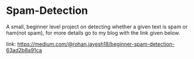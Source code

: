 # Spam-Detection

A small, beginner level project on detecting whether a given text is spam or ham(not spam), for more details go to my blog with the link given below.

link: https://medium.com/@rohan.jayesh18/beginner-spam-detection-63ad2b8a91ca
